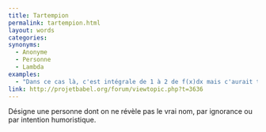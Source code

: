 ```yaml
---
title: Tartempion
permalink: tartempion.html
layout: words
categories:
synonyms:
  - Anonyme
  - Personne
  - Lambda
examples:
  - "Dans ce cas là, c'est intégrale de 1 à 2 de f(x)dx mais c'aurait tout aussi bien pu être f(tartempion)d(tartempion) ! La variable est muette, en fait..."
link: http://projetbabel.org/forum/viewtopic.php?t=3636
---
```


Désigne une personne dont on ne révèle pas le vrai nom, par ignorance ou par intention humoristique.

